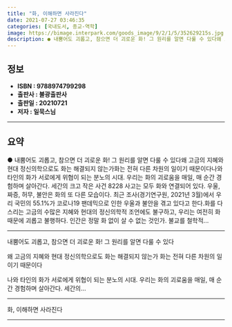 ```yaml
---
title: "화, 이해하면 사라진다"
date: 2021-07-27 03:46:35
categories: [국내도서, 종교-역학]
image: https://bimage.interpark.com/goods_image/9/2/1/5/352629215s.jpg
description: ● 내뿜어도 괴롭고, 참으면 더 괴로운 화! 그 원리를 알면 다룰 수 있다왜 고금의 지혜와 현대 정신의학으로도 화는 해결되지 않는가화는 전혀 다른 차원의 일이기 때문이다나와 타인의 화가 서로에게 위협이 되는 분노의 시대. 우리는 화의 괴로움을 매일, 매 순간 경험하며 살아간다. 세간의
---
```


## **정보**

- **ISBN : 9788974799298**
- **출판사 : 불광출판사**
- **출판일 : 20210721**
- **저자 : 일묵스님**

------



## **요약**

●  내뿜어도 괴롭고, 참으면 더 괴로운 화! 그 원리를 알면 다룰 수 있다왜 고금의 지혜와 현대 정신의학으로도 화는 해결되지 않는가화는 전혀 다른 차원의 일이기 때문이다나와 타인의 화가 서로에게 위협이 되는 분노의 시대. 우리는 화의 괴로움을 매일, 매 순간 경험하며 살아간다. 세간의 크고 작은 사건 8228 사고는 모두 화와 연결되어 있다. 우울, 짜증, 허무, 불안은 화의 또 다른 모습이다. 최근 조사(경기연구원, 2021년 3월)에서 우리 국민의 55.1%가 코로나19 팬데믹으로 인한 우울과 불안을 겪고 있다고 한다.화를 다스리는 고금의 수많은 지혜와 현대의 정신의학적 조언에도 불구하고, 우리는 여전히 화 때문에 괴롭고 불행하다. 인간은 정말 화 없이 살 수 없는 것인가. 불교를 철학적...

------

내뿜어도 괴롭고, 참으면 더 괴로운 화!
그 원리를 알면 다룰 수 있다

왜 고금의 지혜와 현대 정신의학으로도 화는 해결되지 않는가
화는 전혀 다른 차원의 일이기 때문이다

나와 타인의 화가 서로에게 위협이 되는 분노의 시대. 우리는 화의 괴로움을 매일, 매 순간 경험하며 살아간다. 세간의... 

------


화, 이해하면 사라진다 

------


